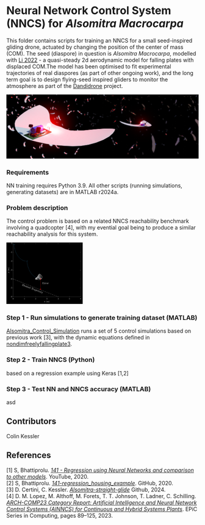 # Neural Network Control System (NNCS) for _Alsomitra Macrocarpa_
 
This folder contains scripts for training an NNCS for a small seed-inspired gliding drone, actuated by changing the position of the center of mass (COM). The seed (diaspore) in question is _Alsomitra Macrocarpa_, modelled with [Li 2022](https://doi.org/10.1017/jfm.2022.89) - a quasi-steady 2d aerodynamic model for falling plates with displaced COM.The model has been optimised to fit experimental trajectories of real diaspores (as part of other ongoing work), and the long term goal is to design flying-seed inspired gliders to monitor the atmosphere as part of the [Dandidrone](https://voilab.eng.ed.ac.uk/dandidrone) project.

<img src="https://github.com/ckessler2/phd/blob/main/Alsomitra_NNCS/Figures/Render5_3by1.png">

### Requirements

NN training requires Python 3.9. All other scripts (running simulations, generating datasets) are in MATLAB r2024a.

### Problem description

The control problem is based on a related NNCS reachability benchmark involving a quadcopter [4], with my evential goal being to produce a similar reachability analysis for this system.

<img src="https://github.com/ckessler2/phd/blob/main/Alsomitra_NNCS/Figures/RL_problem2.png" width="200">

### Step 1 - Run simulations to generate training dataset (MATLAB)

[Alsomitra_Control_Simulation](https://github.com/ckessler2/phd/blob/main/Alsomitra_NNCS/Alsomitra_Control_Simulation.m) runs a set of 5 control simulations based on previous work [3], with the dynamic equations defined in [nondimfreelyfallingplate3](https://github.com/ckessler2/phd/blob/main/Alsomitra_NNCS/nondimfreelyfallingplate3.m).

### Step 2 - Train NNCS (Python)

based on a regression example using Keras [1,2]

### Step 3 - Test NN and NNCS accuracy (MATLAB)

asd



## Contributors
Colin Kessler 

## References
[1] S, Bhattiprolu.  [_141 - Regression using Neural Networks and comparison to other models_](https://www.youtube.com/watch?v=2yhLEx2FKoY&t=2s). YouTube, 2020. <br />
[2] S, Bhattiprolu. [_141-regression_housing_example_](https://github.com/bnsreenu/python_for_microscopists/blob/master/141-regression_housing_example.py). GitHub, 2020. <br />
[3] D. Certini, C. Kessler. [_Alsomitra-straight-glide_](https://github.com/danielecertini90/Alsomitra-straight-glide) Github, 2024. <br />
[4] D. M. Lopez, M. Althoff, M. Forets, T. T. Johnson, T. Ladner, C. Schilling. [_ARCH-COMP23 Category Report: Artificial Intelligence and Neural Network Control Systems (AINNCS) for Continuous and Hybrid Systems Plants_](https://easychair.org/publications/open/Vfq4b). EPiC Series in Computing, pages 89–125, 2023. <br />
